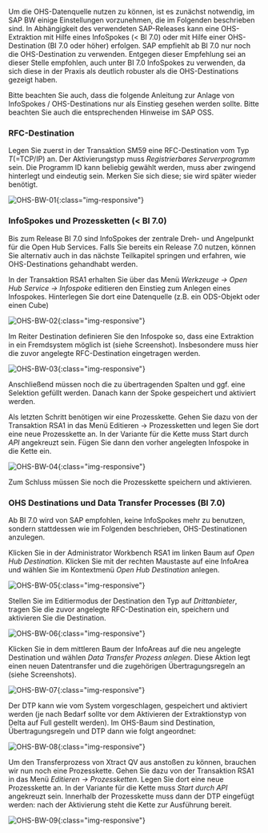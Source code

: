 Um die OHS-Datenquelle nutzen zu können, ist es zunächst notwendig, im SAP BW einige Einstellungen vorzunehmen, die im Folgenden beschrieben sind. In Abhängigkeit des verwendeten SAP-Releases kann eine OHS-Extraktion mit Hilfe eines InfoSpokes (< BI 7.0) oder mit Hilfe einer OHS-Destination (BI 7.0 oder höher) erfolgen. SAP empfiehlt ab BI 7.0 nur noch die OHS-Destination zu verwenden. Entgegen dieser Empfehlung sei an dieser Stelle empfohlen, auch unter BI 7.0 InfoSpokes zu verwenden, da sich diese in der Praxis als deutlich robuster als die OHS-Destinations gezeigt haben.

Bitte beachten Sie auch, dass die folgende Anleitung zur Anlage von InfoSpokes / OHS-Destinations nur als Einstieg gesehen werden sollte. Bitte beachten Sie auch die entsprechenden Hinweise im SAP OSS.


### RFC-Destination<br>
Legen Sie zuerst in der Transaktion SM59 eine RFC-Destination vom Typ *T*(=TCP/IP) an. Der Aktivierungstyp muss *Registrierbares Serverprogramm* sein. Die Programm ID kann beliebig gewählt werden, muss aber zwingend hinterlegt und eindeutig sein. Merken Sie sich diese; sie wird später wieder benötigt.

![OHS-BW-01](/img/content/OHS-BW-01.png){:class="img-responsive"}


### InfoSpokes und Prozessketten (< BI 7.0)<br>
Bis zum Release BI 7.0 sind InfoSpokes der zentrale Dreh- und Angelpunkt für die Open Hub Services. Falls Sie bereits ein Release 7.0 nutzen, können Sie alternativ auch in das nächste Teilkapitel springen und erfahren, wie OHS-Destinations gehandhabt werden.

In der Transaktion RSA1 erhalten Sie über das Menü *Werkzeuge -> Open Hub Service -> Infospoke* editieren den Einstieg zum Anlegen eines Infospokes. Hinterlegen Sie dort eine Datenquelle (z.B. ein ODS-Objekt oder einen Cube)

![OHS-BW-02](/img/content/OHS-BW-02.png){:class="img-responsive"}

Im Reiter Destination definieren Sie den Infospoke so, dass eine Extraktion in ein Fremdsystem möglich ist (siehe Screenshot). Insbesondere muss hier die zuvor angelegte RFC-Destination eingetragen werden.

![OHS-BW-03](/img/content/OHS-BW-03.png){:class="img-responsive"}

Anschließend müssen noch die zu übertragenden Spalten und ggf. eine Selektion gefüllt werden. Danach kann der Spoke gespeichert und aktiviert werden.

Als letzten Schritt benötigen wir eine Prozesskette. Gehen Sie dazu von der Transaktion RSA1 in das Menü Editieren -> Prozessketten und legen Sie dort eine neue Prozesskette an. In der Variante für die Kette muss Start durch *API* angekreuzt sein. Fügen Sie dann den vorher angelegten Infospoke in die Kette ein.

![OHS-BW-04](/img/content/OHS-BW-04.png){:class="img-responsive"}

Zum Schluss müssen Sie noch die Prozesskette speichern und aktivieren.


### OHS Destinations und Data Transfer Processes (BI 7.0)<br>
Ab BI 7.0 wird von SAP empfohlen, keine InfoSpokes mehr zu benutzen, sondern stattdessen wie im Folgenden beschrieben, OHS-Destinationen anzulegen.

Klicken Sie in der Administrator Workbench RSA1 im linken Baum auf *Open Hub Destination*. Klicken Sie mit der rechten Maustaste auf eine InfoArea und wählen Sie im Kontextmenü *Open Hub Destination* anlegen.

![OHS-BW-05](/img/content/OHS-BW-05.png){:class="img-responsive"}

Stellen Sie im Editiermodus der Destination den Typ auf *Drittanbieter*, tragen Sie die zuvor angelegte RFC-Destination ein, speichern und aktivieren Sie die Destination.

![OHS-BW-06](/img/content/OHS-BW-06.png){:class="img-responsive"}

Klicken Sie in dem mittleren Baum der InfoAreas auf die neu angelegte Destination und wählen *Data Transfer Prozess anlegen*. Diese Aktion legt einen neuen Datentransfer und die zugehörigen Übertragungsregeln an (siehe Screenshots).

![OHS-BW-07](/img/content/OHS-BW-07.png){:class="img-responsive"}

Der DTP kann wie vom System vorgeschlagen, gespeichert und aktiviert werden (je nach Bedarf sollte vor dem Aktivieren der Extraktionstyp von Delta auf Full gestellt werden). Im OHS-Baum sind Destination, Übertragungsregeln und DTP dann wie folgt angeordnet:

![OHS-BW-08](/img/content/OHS-BW-08.png){:class="img-responsive"}

Um den Transferprozess von Xtract QV aus anstoßen zu können, brauchen wir nun noch eine Prozesskette. Gehen Sie dazu von der Transaktion RSA1 in das Menü *Editieren -> Prozessketten*. Legen Sie dort eine neue Prozesskette an. In der Variante für die Kette muss *Start durch API* angekreuzt sein. Innerhalb der Prozesskette muss dann der DTP eingefügt werden: nach der Aktivierung steht die Kette zur Ausführung bereit.

![OHS-BW-09](/img/content/OHS-BW-09.png){:class="img-responsive"}
